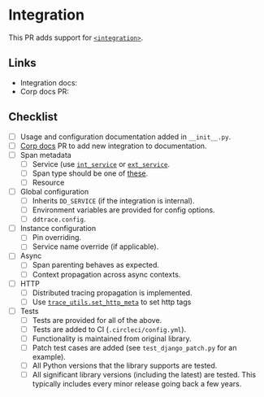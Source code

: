 # Integration
This PR adds support for [`<integration>`](<!--link to relevant integration docs-->).

## Links
<!-- Add any helpful links here for your and the reviewer's benefit -->

- Integration docs: <!-- add link here -->
- Corp docs PR: <!-- add link here -->

## Checklist
<!-- Delete any entries that are not applicable to the integration -->

- [ ] Usage and configuration documentation added in `__init__.py`.
- [ ] [Corp docs](https://github.com/Datadog/documentation) PR to add new integration to documentation.
- [ ] Span metadata
  - [ ] Service (use [`int_service`](https://github.com/DataDog/dd-trace-py/blob/90d1d5981c72ea312c21ac04e5be47521d0f0f2e/ddtrace/contrib/trace_utils.py#L55) or [`ext_service`](https://github.com/DataDog/dd-trace-py/blob/90d1d5981c72ea312c21ac04e5be47521d0f0f2e/ddtrace/contrib/trace_utils.py#L87).
  - [ ] Span type should be one of [these](https://github.com/DataDog/dd-trace-py/blob/90d1d5981c72ea312c21ac04e5be47521d0f0f2e/ddtrace/ext/__init__.py#L7).
  - [ ] Resource
- [ ] Global configuration
  - [ ] Inherits `DD_SERVICE` (if the integration is internal).
  - [ ] Environment variables are provided for config options.
  - [ ] `ddtrace.config`.
- [ ] Instance configuration
  - [ ] Pin overriding.
  - [ ] Service name override (if applicable).
- [ ] Async
  - [ ] Span parenting behaves as expected.
  - [ ] Context propagation across async contexts.
- [ ] HTTP
  - [ ] Distributed tracing propagation is implemented.
  - [ ] Use [`trace_utils.set_http_meta`](https://github.com/DataDog/dd-trace-py/blob/90d1d5981c72ea312c21ac04e5be47521d0f0f2e/ddtrace/contrib/trace_utils.py#L143-L152) to set http tags
- [ ] Tests
  - [ ] Tests are provided for all of the above.
  - [ ] Tests are added to CI (`.circleci/config.yml`).
  - [ ] Functionality is maintained from original library.
  - [ ] Patch test cases are added (see `test_django_patch.py` for an example).
  - [ ] All Python versions that the library supports are tested.
  - [ ] All significant library versions (including the latest) are tested. This typically includes every minor release going back a few years.
